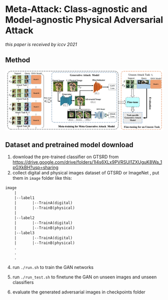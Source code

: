 # Meta-Attack: Class-agnostic and Model-agnostic Physical Adversarial Attack

*this paper is received by iccv 2021*

## Method
![method](./method.png)

## Dataset and pretrained model download

1. download the pre-trained classifier on GTSRD from https://drive.google.com/drive/folders/1l4s6XLx9PVRSUl1ZXUguK8Wa_1pGXkBH?usp=sharing
2. collect digital and physical images dataset of GTSRD or ImageNet , put them in `image` folder like this:

```
image
	|
	|--label1
	|       |--TrainA(digital)
	|       |--TrainB(physical)
	|
	|--label2
	|       |--TrainA(digital)
	|       |--TrainB(physical)
	|--label3
	|       |--TrainA(digital)
	|       |--TrainB(physical)
	.
	.
	.
```



4. run `./run.sh` to train the GAN networks

5. run `./run_test.sh` to finetune the GAN on unseen images  and unseen classifiers

6. evaluate the generated adversarial images in checkpoints folder


